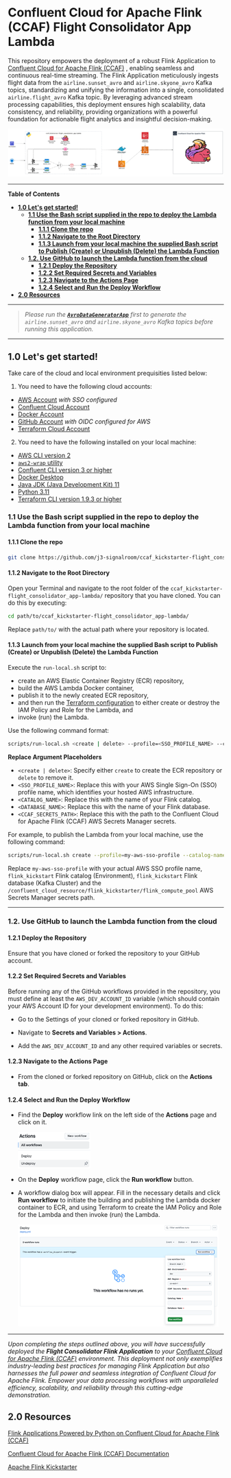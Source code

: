 # Confluent Cloud for Apache Flink (CCAF) Flight Consolidator App Lambda
This repository empowers the deployment of a robust Flink Application to [Confluent Cloud for Apache Flink (CCAF)](https://docs.confluent.io/cloud/current/flink/overview.html) , enabling seamless and continuous real-time streaming. The Flink Application meticulously ingests flight data from the `airline.sunset_avro` and `airline.skyone_avro` Kafka topics, standardizing and unifying the information into a single, consolidated `airline.flight_avro` Kafka topic. By leveraging advanced stream processing capabilities, this deployment ensures high scalability, data consistency, and reliability, providing organizations with a powerful foundation for actionable flight analytics and insightful decision-making.

![architectural-drawing-with-deployment-flow](.blog/images/architectural-drawing-with-deployment-flow.png)

---

**Table of Contents**

<!-- toc -->
+ [**1.0 Let's get started!**](#10-lets-get-started)
    * [**1.1 Use the Bash script supplied in the repo to deploy the Lambda function from your local machine**](#11-use-the-local-bash-scripts-supplied-in-the-repo-to-deploy-the-lambda-function)
        - [**1.1.1 Clone the repo**](#111-clone-the-repo)
        - [**1.1.2 Navigate to the Root Directory**](#112-navigate-to-the-root-directory)
        - [**1.1.3 Launch from your local machine the supplied Bash script to Publish (Create) or Unpublish (Delete) the Lambda Function**](#113-launch-from-your-local-machine-the-supplied-bash-script-to-publish-create-or-unpublish-delete-the-lambda-function)
    * [**1.2. Use GitHub to launch the Lambda function from the cloud**](#12-use-github-to-launch-the-lambda-function-from-the-cloud)
        - [**1.2.1 Deploy the Repository**](#121-deploy-the-repository)
        - [**1.2.2 Set Required Secrets and Variables**](#122-set-required-secrets-and-variables)
        - [**1.2.3 Navigate to the Actions Page**](#123-navigate-to-the-actions-page)
        - [**1.2.4 Select and Run the Deploy Workflow**](#124-select-and-run-the-deploy-workflow)
+ [**2.0 Resources**](#20-resources)
<!-- tocstop -->

---

> _Please run the [**`AvroDataGeneratorApp`**](https://github.com/j3-signalroom/apache_flink-kickstarter/blob/main/java/README.md) first to generate the `airline.sunset_avro` and `airline.skyone_avro` Kafka topics before running this application._

---

## 1.0 **Let's get started!**
Take care of the cloud and local environment prequisities listed below:
1. You need to have the following cloud accounts:
- [AWS Account](https://signin.aws.amazon.com/) *with SSO configured*
- [Confluent Cloud Account](https://confluent.cloud/)
- [Docker Account](https://docker.com)
- [GitHub Account](https://github.com) *with OIDC configured for AWS*
- [Terraform Cloud Account](https://app.terraform.io/)

2. You need to have the following installed on your local machine:
- [AWS CLI version 2](https://docs.aws.amazon.com/cli/latest/userguide/getting-started-install.html)
- [`aws2-wrap` utility](https://pypi.org/project/aws2-wrap/#description)
- [Confluent CLI version 3 or higher](https://docs.confluent.io/confluent-cli/4.0/overview.html)
- [Docker Desktop](https://www.docker.com/products/docker-desktop/)
- [Java JDK (Java Development Kit) 11](https://www.oracle.com/java/technologies/javase/jdk11-archive-downloads.html)
- [Python 3.11](https://www.python.org/downloads/release/python-3119/)
- [Terraform CLI version 1.9.3 or higher](https://developer.hashicorp.com/terraform/install)

### **1.1 Use the Bash script supplied in the repo to deploy the Lambda function from your local machine**

#### **1.1.1 Clone the repo**
```bash
git clone https://github.com/j3-signalroom/ccaf_kickstarter-flight_consolidator_app-lambda.git
```

#### **1.1.2 Navigate to the Root Directory**
Open your Terminal and navigate to the root folder of the `ccaf_kickstarter-flight_consolidator_app-lambda/` repository that you have cloned. You can do this by executing:

```bash
cd path/to/ccaf_kickstarter-flight_consolidator_app-lambda/
```

   Replace `path/to/` with the actual path where your repository is located.

#### **1.1.3 Launch from your local machine the supplied Bash script to Publish (Create) or Unpublish (Delete) the Lambda Function**
Execute the `run-local.sh` script to:
- create an AWS Elastic Container Registry (ECR) repository, 
- build the AWS Lambda Docker container, 
- publish it to the newly created ECR repository, 
- and then run the [Terraform configuration](.blog/terraform-configuration.md) to either create or destroy the IAM Policy and Role for the Lambda, and
- invoke (run) the Lambda.

Use the following command format:

```bash
scripts/run-local.sh <create | delete> --profile=<SSO_PROFILE_NAME> --catalog-name=<CATALOG_NAME> --database-name=<DATABASE_NAME> --ccaf-secrets-path=<CCAF_SECRETS_PATH>
```

**Replace Argument Placeholders**
   - `<create | delete>`: Specify either `create` to create the ECR repository or `delete` to remove it.
   - `<SSO_PROFILE_NAME>`: Replace this with your AWS Single Sign-On (SSO) profile name, which identifies your hosted AWS infrastructure.
   - `<CATALOG_NAME>`: Replace this with the name of your Flink catalog.
   - `<DATABASE_NAME>`: Replace this with the name of your Flink database.
   - `<CCAF_SECRETS_PATH>`: Replace this with the path to the Confluent Cloud for Apache Flink (CCAF) AWS Secrets Manager secrets.

For example, to publish the Lambda from your local machine, use the following command:
```bash
scripts/run-local.sh create --profile=my-aws-sso-profile --catalog-name=flink_kickstarter --database-name=flink_kickstarter --ccaf-secrets-path="/confluent_cloud_resource/flink_kickstarter/flink_compute_pool"
```

Replace `my-aws-sso-profile` with your actual AWS SSO profile name, `flink_kickstart` Flink catalog (Environment), `flink_kickstart` Flink database (Kafka Cluster) and the `/confluent_cloud_resource/flink_kickstarter/flink_compute_pool` AWS Secrets Manager secrets path.

---

### **1.2. Use GitHub to launch the Lambda function from the cloud**

#### **1.2.1 Deploy the Repository** 
Ensure that you have cloned or forked the repository to your GitHub account.

#### **1.2.2 Set Required Secrets and Variables**
Before running any of the GitHub workflows provided in the repository, you must define at least the `AWS_DEV_ACCOUNT_ID` variable (which should contain your AWS Account ID for your development environment). To do this:

- Go to the Settings of your cloned or forked repository in GitHub.

- Navigate to **Secrets and Variables > Actions**.

- Add the `AWS_DEV_ACCOUNT_ID` and any other required variables or secrets.

#### **1.2.3 Navigate to the Actions Page**

- From the cloned or forked repository on GitHub, click on the **Actions tab**.

#### **1.2.4 Select and Run the Deploy Workflow**

- Find the **Deploy** workflow link on the left side of the **Actions** page and click on it.

    ![github-actions-workflows-screenshot](.blog/images/github-actions-screenshot.png)

- On the **Deploy** workflow page, click the **Run workflow** button.

- A workflow dialog box will appear. Fill in the necessary details and click **Run workflow** to initiate the building and publishing the Lambda docker container to ECR, and using Terraform to create the IAM Policy and Role for the Lambda and then invoke (run) the Lambda.

    ![github-deploy-workflow-screenshot](.blog/images/github-run-deploy-workflow-screenshot.png)

---

_Upon completing the steps outlined above, you will have successfully deployed the **Flight Consolidator Flink Application** to your [Confluent Cloud for Apache Flink (CCAF)](https://docs.confluent.io/cloud/current/flink/overview.html) environment. This deployment not only exemplifies industry-leading best practices for managing Flink Application but also harnesses the full power and seamless integration of Confluent Cloud for Apache Flink. Empower your data processing workflows with unparalleled efficiency, scalability, and reliability through this cutting-edge demonstration._

## 2.0 Resources
[Flink Applications Powered by Python on Confluent Cloud for Apache Flink (CCAF)](https://github.com/j3-signalroom/apache_flink-kickstarter/blob/main/ccaf/README.md)

[Confluent Cloud for Apache Flink (CCAF) Documentation](https://docs.confluent.io/cloud/current/flink/overview.html)

[Apache Flink Kickstarter](https://github.com/j3-signalroom/apache_flink-kickstarter)
